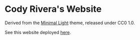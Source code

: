 # Cody Rivera's Website

Derived from the [Minimal Light](https://github.com/yaoyao-liu/minimal-light) theme, released under CC0 1.0.

See this website deployed [here](https://codyrivera.com/).
